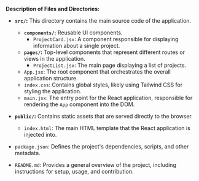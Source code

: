 
**Description of Files and Directories:**

*   **`src/`:**  This directory contains the main source code of the application.

    *   **`components/`:**  Reusable UI components.
        *   `ProjectCard.jsx`:  A component responsible for displaying information about a single project.
    *   **`pages/`:**  Top-level components that represent different routes or views in the application.
        *   `ProjectList.jsx`: The main page displaying a list of projects.
    *   `App.jsx`: The root component that orchestrates the overall application structure.
    *   `index.css`: Contains global styles, likely using Tailwind CSS for styling the application.
    *   `main.jsx`:  The entry point for the React application, responsible for rendering the `App` component into the DOM.

*   **`public/`:** Contains static assets that are served directly to the browser.

    *   `index.html`: The main HTML template that the React application is injected into.

*   `package.json`:  Defines the project's dependencies, scripts, and other metadata.

*   `README.md`: Provides a general overview of the project, including instructions for setup, usage, and contribution.
